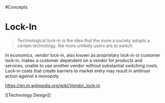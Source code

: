 #Concepts 
# Lock-In
> Technological lock-in is the idea that the more a society adopts a certain technology, the more unlikely users are to switch.


In economics, vendor lock-in, also known as proprietary lock-in or customer lock-in, makes a customer dependent on a vendor for products and services, unable to use another vendor without substantial switching costs. Lock-in costs that create barriers to market entry may result in antitrust action against a monopoly. 


https://en.m.wikipedia.org/wiki/Vendor_lock-in

[[Technology Design]]
